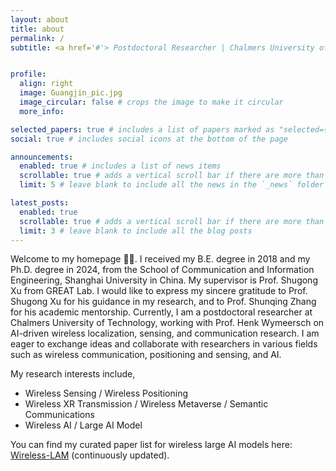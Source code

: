 ```yaml
---
layout: about
title: about
permalink: /
subtitle: <a href='#'> Postdoctoral Researcher | Chalmers University of Technology


profile:
  align: right
  image: Guangjin_pic.jpg
  image_circular: false # crops the image to make it circular
  more_info: 

selected_papers: true # includes a list of papers marked as "selected={true}"
social: true # includes social icons at the bottom of the page

announcements:
  enabled: true # includes a list of news items
  scrollable: true # adds a vertical scroll bar if there are more than 3 news items
  limit: 5 # leave blank to include all the news in the `_news` folder

latest_posts:
  enabled: true
  scrollable: true # adds a vertical scroll bar if there are more than 3 new posts items
  limit: 3 # leave blank to include all the blog posts
---
```


Welcome to my homepage 🎉🎉. I received my B.E. degree in 2018 and my Ph.D. degree in 2024, from the School of Communication and Information Engineering, Shanghai University in China. My supervisor is Prof. Shugong Xu from GREAT Lab. I would like to express my sincere gratitude to Prof. Shugong Xu for his guidance in my research, and to Prof. Shunqing Zhang for his academic mentorship. Currently, I am a postdoctoral researcher at Chalmers University of Technology, working with Prof. Henk Wymeersch on AI-driven wireless localization, sensing, and communication research. I am eager to exchange ideas and collaborate with researchers in various fields such as wireless communication, positioning and sensing, and AI. 

My research interests include,
- Wireless Sensing / Wireless Positioning
- Wireless XR Transmission / Wireless Metaverse / Semantic Communications 
- Wireless AI / Large AI Model

You can find my curated paper list for wireless large AI models here: [Wireless-LAM](https://github.com/guangjinpan/Wireless-Large-Model) (continuously updated).


<!-- Write your biography here. Tell the world about yourself. Link to your favorite [subreddit](http://reddit.com). You can put a picture in, too. The code is already in, just name your picture `prof_pic.jpg` and put it in the `img/` folder.-->

<!-- Put your address / P.O. box / other info right below your picture. You can also disable any of these elements by editing `profile` property of the YAML header of your `_pages/about.md`. Edit `_bibliography/papers.bib` and Jekyll will render your [publications page](/al-folio/publications/) automatically.-->

<!-- Link to your social media connections, too. This theme is set up to use [Font Awesome icons](https://fontawesome.com/) and [Academicons](https://jpswalsh.github.io/academicons/), like the ones below. Add your Facebook, Twitter, LinkedIn, Google Scholar, or just disable all of them.-->
